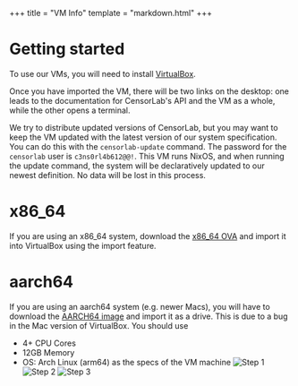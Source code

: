 +++
title = "VM Info"
template = "markdown.html"
+++
# Getting started
To use our VMs, you will need to install [VirtualBox](https://www.virtualbox.org/wiki/Downloads).

Once you have imported the VM, there will be two links on the desktop: one leads to the documentation for CensorLab's API and the VM as a whole, while the other opens a terminal.

We try to distribute updated versions of CensorLab, but you may want to keep the VM updated with the latest version of our system specification. You can do this with the `censorlab-update` command. The password for the `censorlab` user is `c3ns0rl4b612@@!`. This VM runs NixOS, and when running the update command, the system will be declaratively updated to our newest definition. No data will be lost in this process.

# x86\_64
If you are using an x86\_64 system, download the [x86\_64 OVA](https://voyager.cs.umass.edu/vm-images/censorlab.ova) and import it into VirtualBox using the import feature.

# aarch64
If you are using an aarch64 system (e.g. newer Macs), you will have to download the [AARCH64 image](https://voyager.cs.umass.edu/vm-images/censorlab-arm.vmdk) and import it as a drive. This is due to a bug in the Mac version of VirtualBox.
You should use
* 4+ CPU Cores
* 12GB Memory
* OS: Arch Linux (arm64)
as the specs of the VM machine
![Step 1](/images/vm_config1.png)
![Step 2](/images/vm_config2.png)
![Step 3](/images/vm_config3.png)
